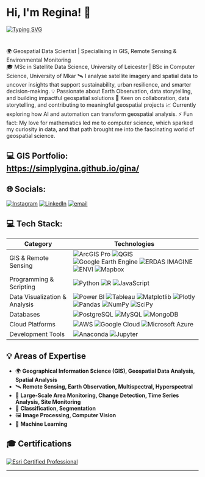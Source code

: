 <!--
**simplygina/simplygina** is a ✨ _special_ ✨ repository because its `README.md` (this file) appears on your GitHub profile.

Here are some ideas to get you started:

- 🔭 I’m currently working on ...
- 🌱 I’m currently learning ...
- 👯 I’m looking to collaborate on ...
- 🤔 I’m looking for help with ...
- 💬 Ask me about ...
- 📫 How to reach me: ...
- 😄 Pronouns: ...
- ⚡ Fun fact: ...
-->

# Hi, I'm Regina! 👋
[![Typing SVG](https://readme-typing-svg.demolab.com/?lines=Geospatial+Analyst;Remote+Sensing+Analyst;GIS+Consultant)](https://git.io/typing-svg)
#

🌍 Geospatial Data Scientist | Specialising in GIS, Remote Sensing & Environmental Monitoring  
🎓 MSc in Satellite Data Science, University of Leicester | BSc in Computer Science, University of Mkar
🛰️ I analyse satellite imagery and spatial data to uncover insights that support sustainability, urban resilience, and smarter decision-making. 
💡  Passionate about Earth Observation, data storytelling, and building impactful geospatial solutions
🤝 Keen on collaboration, data storytelling, and contributing to meaningful geospatial projects
📈 Currently exploring how AI and automation can transform geospatial analysis.
⚡ Fun fact: My love for mathematics led me to computer science, which sparked my curiosity in data, and that path brought me into the fascinating world of geospatial science.

## 💻 GIS Portfolio: https://simplygina.github.io/gina/

## 🌐 Socials:
[![Instagram](https://img.shields.io/badge/Instagram-%23E4405F.svg?logo=Instagram&logoColor=white)](https://www.instagram.com/gina_deri?igsh=cndqNDNqd3hhNXU0&utm_source=qr) [![LinkedIn](https://img.shields.io/badge/LinkedIn-%230077B5.svg?logo=linkedin&logoColor=white)](http://www.linkedin.com/in/regina-torkwase-deri) [![email](https://img.shields.io/badge/Email-D14836?logo=gmail&logoColor=white)](mailto:reginaderi19@gmail.com) 



## 💻 Tech Stack:

| Category                      | Technologies                                                                                                                                                                                                                                                                                                                                                                                                                                                                                                                                                                                                                                                                                                                                                                                                                                                                                                                                                                                                                                                                                                                                                               |
|-------------------------------|----------------------------------------------------------------------------------------------------------------------------------------------------------------------------------------------------------------------------------------------------------------------------------------------------------------------------------------------------------------------------------------------------------------------------------------------------------------------------------------------------------------------------------------------------------------------------------------------------------------------------------------------------------------------------------------------------------------------------------------------------------------------------------------------------------------------------------------------------------------------------------------------------------------------------------------------------------------------------------------------------------------------------------------------------------------------------------------------------------------------------------------------------------------------------|
| GIS & Remote Sensing          | ![ArcGIS Pro](https://img.shields.io/badge/ArcGIS%20Pro-0078D4?style=flat-square&logo=arcgis&logoColor=white) ![QGIS](https://img.shields.io/badge/QGIS-589632?style=flat-square&logo=qgis&logoColor=white) ![Google Earth Engine](https://img.shields.io/badge/Google%20Earth%20Engine-34A853?style=flat-square&logo=google-earth&logoColor=white) ![ERDAS IMAGINE](https://img.shields.io/badge/ERDAS%20IMAGINE-1F4D7?style=flat-square&logo=hexagon&logoColor=white) ![ENVI](https://img.shields.io/badge/ENVI-FF0000?style=flat-square&logo=harris&logoColor=white) ![Mapbox](https://img.shields.io/badge/Mapbox-000000?style=flat-square&logo=mapbox&logoColor=white) |
| Programming & Scripting        | ![Python](https://img.shields.io/badge/Python-3670A0?style=flat-square&logo=python&logoColor=ffdd54) ![R](https://img.shields.io/badge/R-276DC3?style=flat-square&logo=r&logoColor=white) ![JavaScript](https://img.shields.io/badge/JavaScript-323330?style=flat-square&logo=javascript&logoColor=F7DF1E) |
| Data Visualization & Analysis  | ![Power BI](https://img.shields.io/badge/Power%20BI-F2C811?style=flat-square&logo=power-bi&logoColor=black) ![Tableau](https://img.shields.io/badge/Tableau-E97627?style=flat-square&logo=tableau&logoColor=white) ![Matplotlib](https://img.shields.io/badge/Matplotlib-ffffff?style=flat-square&logo=matplotlib&logoColor=black) ![Plotly](https://img.shields.io/badge/Plotly-3F4F75?style=flat-square&logo=plotly&logoColor=white) ![Pandas](https://img.shields.io/badge/Pandas-150458?style=flat-square&logo=pandas&logoColor=white) ![NumPy](https://img.shields.io/badge/NumPy-013243?style=flat-square&logo=numpy&logoColor=white) ![SciPy](https://img.shields.io/badge/SciPy-0C55A5?style=flat-square&logo=scipy&logoColor=white) |
| Databases                      | ![PostgreSQL](https://img.shields.io/badge/PostgreSQL-316192?style=flat-square&logo=postgresql&logoColor=white) ![MySQL](https://img.shields.io/badge/MySQL-4479A1?style=flat-square&logo=mysql&logoColor=white) ![MongoDB](https://img.shields.io/badge/MongoDB-47A248?style=flat-square&logo=mongodb&logoColor=white) |
| Cloud Platforms                | ![AWS](https://img.shields.io/badge/AWS-FF9900?style=flat-square&logo=amazon-aws&logoColor=white) ![Google Cloud](https://img.shields.io/badge/Google%20Cloud-4285F4?style=flat-square&logo=google-cloud&logoColor=white) ![Microsoft Azure](https://img.shields.io/badge/Microsoft%20Azure-0078D4?style=flat-square&logo=microsoft-azure&logoColor=white) |
| Development Tools              | ![Anaconda](https://img.shields.io/badge/Anaconda-44A833?style=flat-square&logo=anaconda&logoColor=white) ![Jupyter](https://img.shields.io/badge/Jupyter-F37626?style=flat-square&logo=jupyter&logoColor=white) |

 




## 💡 Areas of Expertise  
- 🌍 **Geographical Information Science (GIS), Geospatial Data Analysis, Spatial Analysis**  
- 🛰️ **Remote Sensing, Earth Observation, Multispectral, Hyperspectral**  
- 📡 **Large-Scale Area Monitoring, Change Detection, Time Series Analysis, Site Monitoring**  
- 🎯 **Classification, Segmentation**  
- 🖼️ **Image Processing, Computer Vision**  
- 🤖 **Machine Learning**  

## 🎓 Certifications
[![Esri Certified Professional](https://img.shields.io/badge/Esri%20Certified%20Professional-blue?style=flat&logo=esri&logoColor=white)](http://www.linkedin.com/in/regina-torkwase-deri)

---


